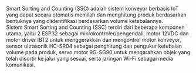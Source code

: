 Smart Sorting and Counting (SSC) adalah sistem konveyor berbasis IoT yang dapat secara otomatis memilah dan menghitung produk berdasarkan bentuknya yang diidentifikasi berdasarkan volume ketebalannya. 
<br>
Sistem Smart Sorting and Counting (SSC) terdiri dari beberapa komponen utama, yaitu 2 ESP32 sebagai mikrokontroler/pengendali, motor 12VDC dan motor driver IBT2 untuk menggerakkan dan mengontrol motor konveyor, sensor ultrasonik HC-SR04 sebagai penghitung dan pengukur ketebalan volume pada produk, servo motor 9G-SG90 untuk mengarahkan objek yang telah disortir ke jalur yang sesuai, serta jaringan Wi-Fi sebagai media komunikasi. 

